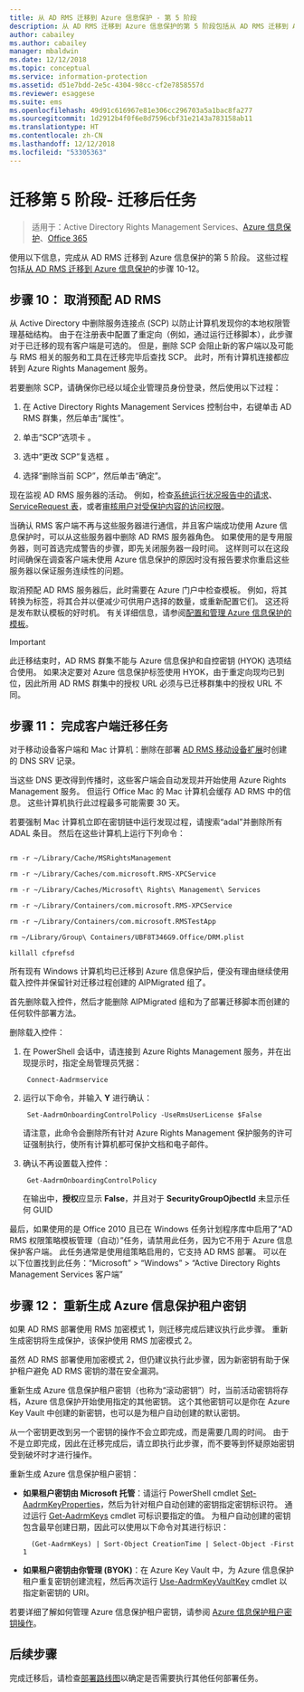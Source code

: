 ```yaml
---
title: 从 AD RMS 迁移到 Azure 信息保护 - 第 5 阶段
description: 从 AD RMS 迁移到 Azure 信息保护的第 5 阶段包括从 AD RMS 迁移到 Azure 信息保护的步骤 10 至 12。
author: cabailey
ms.author: cabailey
manager: mbaldwin
ms.date: 12/12/2018
ms.topic: conceptual
ms.service: information-protection
ms.assetid: d51e7bdd-2e5c-4304-98cc-cf2e7858557d
ms.reviewer: esaggese
ms.suite: ems
ms.openlocfilehash: 49d91c616967e81e306cc296703a5a1bac8fa277
ms.sourcegitcommit: 1d2912b4f0f6e8d7596cbf31e2143a783158ab11
ms.translationtype: HT
ms.contentlocale: zh-CN
ms.lasthandoff: 12/12/2018
ms.locfileid: "53305363"
---
```

# <a name="migration-phase-5---post-migration-tasks"></a>迁移第 5 阶段- 迁移后任务

>适用于：Active Directory Rights Management Services、[Azure 信息保护](https://azure.microsoft.com/pricing/details/information-protection)、[Office 365](https://download.microsoft.com/download/E/C/F/ECF42E71-4EC0-48FF-AA00-577AC14D5B5C/Azure_Information_Protection_licensing_datasheet_EN-US.pdf)


使用以下信息，完成从 AD RMS 迁移到 Azure 信息保护的第 5 阶段。 这些过程包括[从 AD RMS 迁移到 Azure 信息保护](migrate-from-ad-rms-to-azure-rms.md)的步骤 10-12。

## <a name="step-10-deprovision-ad-rms"></a>步骤 10： 取消预配 AD RMS

从 Active Directory 中删除服务连接点 (SCP) 以防止计算机发现你的本地权限管理基础结构。 由于在注册表中配置了重定向（例如，通过运行迁移脚本），此步骤对于已迁移的现有客户端是可选的。 但是，删除 SCP 会阻止新的客户端以及可能与 RMS 相关的服务和工具在迁移完毕后查找 SCP。 此时，所有计算机连接都应转到 Azure Rights Management 服务。 

若要删除 SCP，请确保你已经以域企业管理员身份登录，然后使用以下过程：

1. 在 Active Directory Rights Management Services 控制台中，右键单击 AD RMS 群集，然后单击“属性”。

2. 单击“SCP”选项卡  。

3. 选中“更改 SCP”复选框  。

4. 选择“删除当前 SCP”，然后单击“确定”。

现在监视 AD RMS 服务器的活动。 例如，检查[系统运行状况报告中的请求](https://technet.microsoft.com/library/ee221012%28v=ws.10%29.aspx)、[ServiceRequest 表](https://technet.microsoft.com/library/dd772686%28v=ws.10%29.aspx)，或者[审核用户对受保护内容的访问权限](https://social.technet.microsoft.com/wiki/contents/articles/3440.ad-rms-frequently-asked-questions-faq.aspx)。 

当确认 RMS 客户端不再与这些服务器进行通信，并且客户端成功使用 Azure 信息保护时，可以从这些服务器中删除 AD RMS 服务器角色。 如果使用的是专用服务器，则可首选完成警告的步骤，即先关闭服务器一段时间。 这样则可以在这段时间确保在调查客户端未使用 Azure 信息保护的原因时没有报告要求你重启这些服务器以保证服务连续性的问题。

取消预配 AD RMS 服务器后，此时需要在 Azure 门户中检查模板。 例如，将其转换为标签，将其合并以便减少可供用户选择的数量，或重新配置它们。 这还将是发布默认模板的好时机。 有关详细信息，请参阅[配置和管理 Azure 信息保护的模板](./configure-policy-templates.md)。

>[!IMPORTANT]
> 此迁移结束时，AD RMS 群集不能与 Azure 信息保护和自控密钥 (HYOK) 选项结合使用。 如果决定要对 Azure 信息保护标签使用 HYOK，由于重定向现均已到位，因此所用 AD RMS 群集中的授权 URL 必须与已迁移群集中的授权 URL 不同。

## <a name="step-11-complete-client-migration-tasks"></a>步骤 11： 完成客户端迁移任务

对于移动设备客户端和 Mac 计算机：删除在部署 [AD RMS 移动设备扩展](https://technet.microsoft.com/library/dn673574.aspx)时创建的 DNS SRV 记录。

当这些 DNS 更改得到传播时，这些客户端会自动发现并开始使用 Azure Rights Management 服务。 但运行 Office Mac 的 Mac 计算机会缓存 AD RMS 中的信息。 这些计算机执行此过程最多可能需要 30 天。 

若要强制 Mac 计算机立即在密钥链中运行发现过程，请搜索“adal”并删除所有 ADAL 条目。 然后在这些计算机上运行下列命令：

````

rm -r ~/Library/Cache/MSRightsManagement

rm -r ~/Library/Caches/com.microsoft.RMS-XPCService

rm -r ~/Library/Caches/Microsoft\ Rights\ Management\ Services

rm -r ~/Library/Containers/com.microsoft.RMS-XPCService

rm -r ~/Library/Containers/com.microsoft.RMSTestApp

rm ~/Library/Group\ Containers/UBF8T346G9.Office/DRM.plist

killall cfprefsd

````

所有现有 Windows 计算机均已迁移到 Azure 信息保护后，便没有理由继续使用载入控件并保留针对迁移过程创建的 AIPMigrated 组了。 

首先删除载入控件，然后才能删除 AIPMigrated 组和为了部署迁移脚本而创建的任何软件部署方法。

删除载入控件：

1. 在 PowerShell 会话中，请连接到 Azure Rights Management 服务，并在出现提示时，指定全局管理员凭据：

        Connect-Aadrmservice

2. 运行以下命令，并输入 **Y** 进行确认：

        Set-AadrmOnboardingControlPolicy -UseRmsUserLicense $False
    
    请注意，此命令会删除所有针对 Azure Rights Management 保护服务的许可证强制执行，使所有计算机都可保护文档和电子邮件。

3. 确认不再设置载入控件：

        Get-AadrmOnboardingControlPolicy

    在输出中，**授权**应显示 **False**，并且对于 **SecurityGroupOjbectId** 未显示任何 GUID

最后，如果使用的是 Office 2010 且已在 Windows 任务计划程序库中启用了“AD RMS 权限策略模板管理（自动）”任务，请禁用此任务，因为它不用于 Azure 信息保护客户端。 此任务通常是使用组策略启用的，它支持 AD RMS 部署。 可以在以下位置找到此任务：“Microsoft” > “Windows” > “Active Directory Rights Management Services 客户端”

## <a name="step-12-rekey-your-azure-information-protection-tenant-key"></a>步骤 12： 重新生成 Azure 信息保护租户密钥

如果 AD RMS 部署使用 RMS 加密模式 1，则迁移完成后建议执行此步骤。 重新生成密钥将生成保护，该保护使用 RMS 加密模式 2。 

虽然 AD RMS 部署使用加密模式 2，但仍建议执行此步骤，因为新密钥有助于保护租户避免 AD RMS 密钥的潜在安全漏洞。

重新生成 Azure 信息保护租户密钥（也称为“滚动密钥”）时，当前活动密钥将存档，Azure 信息保护开始使用指定的其他密钥。 这个其他密钥可以是你在 Azure Key Vault 中创建的新密钥，也可以是为租户自动创建的默认密钥。

从一个密钥更改到另一个密钥的操作不会立即完成，而是需要几周的时间。 由于不是立即完成，因此在迁移完成后，请立即执行此步骤，而不要等到怀疑原始密钥受到破坏时才进行操作。

重新生成 Azure 信息保护租户密钥：

- **如果租户密钥由 Microsoft 托管**：请运行 PowerShell cmdlet [Set-AadrmKeyProperties](/powershell/module/aadrm/set-aadrmkeyproperties)，然后为针对租户自动创建的密钥指定密钥标识符。 通过运行 [Get-AadrmKeys](/powershell/module/aadrm/get-aadrmkeys) cmdlet 可标识要指定的值。 为租户自动创建的密钥包含最早创建日期，因此可以使用以下命令对其进行标识：
    
        (Get-AadrmKeys) | Sort-Object CreationTime | Select-Object -First 1

- **如果租户密钥由你管理 (BYOK)**：在 Azure Key Vault 中，为 Azure 信息保护租户重复密钥创建流程，然后再次运行 [Use-AadrmKeyVaultKey](/powershell/aadrm/vlatest/use-aadrmkeyvaultkey) cmdlet 以指定新密钥的 URI。 

若要详细了解如何管理 Azure 信息保护租户密钥，请参阅 [Azure 信息保护租户密钥操作](./operations-tenant-key.md)。


## <a name="next-steps"></a>后续步骤

完成迁移后，请检查[部署路线图](deployment-roadmap.md)以确定是否需要执行其他任何部署任务。

